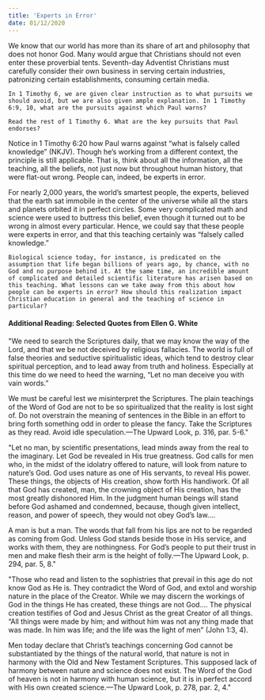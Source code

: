 ```yaml
---
title: 'Experts in Error'
date: 01/12/2020
---
```


We know that our world has more than its share of art and philosophy that does not honor God. Many would argue that Christians should not even enter these proverbial tents. Seventh-day Adventist Christians must carefully consider their own business in serving certain industries, patronizing certain establishments, consuming certain media.

`In 1 Timothy 6, we are given clear instruction as to what pursuits we should avoid, but we are also given ample explanation. In 1 Timothy 6:9, 10, what are the pursuits against which Paul warns? `

`Read the rest of 1 Timothy 6. What are the key pursuits that Paul endorses?`

Notice in 1 Timothy 6:20 how Paul warns against “what is falsely called knowledge” (NKJV). Though he’s working from a different context, the principle is still applicable. That is, think about all the information, all the teaching, all the beliefs, not just now but throughout human history, that were flat-out wrong. People can, indeed, be experts in error.

For nearly 2,000 years, the world’s smartest people, the experts, believed that the earth sat immobile in the center of the universe while all the stars and planets orbited it in perfect circles. Some very complicated math and science were used to buttress this belief, even though it turned out to be wrong in almost every particular. Hence, we could say that these people were experts in error, and that this teaching certainly was “falsely called knowledge.”

`Biological science today, for instance, is predicated on the assumption that life began billions of years ago, by chance, with no God and no purpose behind it. At the same time, an incredible amount of complicated and detailed scientific literature has arisen based on this teaching. What lessons can we take away from this about how people can be experts in error? How should this realization impact Christian education in general and the teaching of science in particular?`

#### Additional Reading: Selected Quotes from Ellen G. White

"We need to search the Scriptures daily, that we may know the way of the Lord, and that we be not deceived by religious fallacies. The world is full of false theories and seductive spiritualistic ideas, which tend to destroy clear spiritual perception, and to lead away from truth and holiness. Especially at this time do we need to heed the warning, “Let no man deceive you with vain words.”

We must be careful lest we misinterpret the Scriptures. The plain teachings of the Word of God are not to be so spiritualized that the reality is lost sight of. Do not overstrain the meaning of sentences in the Bible in an effort to bring forth something odd in order to please the fancy. Take the Scriptures as they read. Avoid idle speculation.—The Upward Look, p. 316, par. 5-6."

"Let no man, by scientific presentations, lead minds away from the real to the imaginary. Let God be revealed in His true greatness. God calls for men who, in the midst of the idolatry offered to nature, will look from nature to nature’s God. God uses nature as one of His servants, to reveal His power. These things, the objects of His creation, show forth His handiwork. Of all that God has created, man, the crowning object of His creation, has the most greatly dishonored Him. In the judgment human beings will stand before God ashamed and condemned, because, though given intellect, reason, and power of speech, they would not obey God’s law....

A man is but a man. The words that fall from his lips are not to be regarded as coming from God. Unless God stands beside those in His service, and works with them, they are nothingness. For God’s people to put their trust in men and make flesh their arm is the height of folly.—The Upward Look, p. 294, par. 5, 8."

"Those who read and listen to the sophistries that prevail in this age do not know God as He is. They contradict the Word of God, and extol and worship nature in the place of the Creator. While we may discern the workings of God in the things He has created, these things are not God.... The physical creation testifies of God and Jesus Christ as the great Creator of all things. “All things were made by him; and without him was not any thing made that was made. In him was life; and the life was the light of men” (John 1:3, 4).

Men today declare that Christ’s teachings concerning God cannot be substantiated by the things of the natural world, that nature is not in harmony with the Old and New Testament Scriptures. This supposed lack of harmony between nature and science does not exist. The Word of the God of heaven is not in harmony with human science, but it is in perfect accord with His own created science.—The Upward Look, p. 278, par. 2, 4."